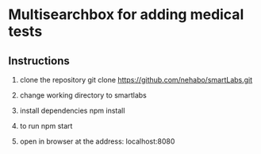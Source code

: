 # Multisearchbox for adding medical tests

## Instructions
1. clone the repository
  git clone https://github.com/nehabo/smartLabs.git

2. change working directory to smartlabs

3. install dependencies
  npm install

4. to run 
  npm start

5. open in browser at the address:
  localhost:8080







